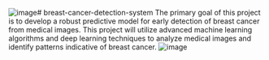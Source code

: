 ![image](https://github.com/user-attachments/assets/10e2ced0-7ae8-4791-b9b1-59825b1269b0)# breast-cancer-detection-system
The primary goal of this project is to develop a robust predictive model for early detection of breast cancer from medical images. This project will utilize advanced machine learning algorithms and deep learning techniques to analyze medical images and identify patterns indicative of breast cancer.
![image](https://github.com/user-attachments/assets/a52243b6-442c-4543-9520-24ecf26f9cbe)
